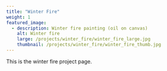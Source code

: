 ```yaml
---
title: "Winter Fire"
weight: 1
featured_image:
  - description: Winter fire painting (oil on canvas)
    alt: Winter fire
    large: /projects/winter_fire/winter_fire_large.jpg
    thumbnail: /projects/winter_fire/winter_fire_thumb.jpg
---
```


This is the winter fire project page.
